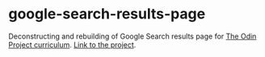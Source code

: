 # google-search-results-page
Deconstructing and rebuilding of Google Search results page for [The Odin Project curriculum](https://www.theodinproject.com/courses/web-development-101/lessons/html-css).
[Link to the project](https://mooniiDev.github.io/google-search-results-page).
